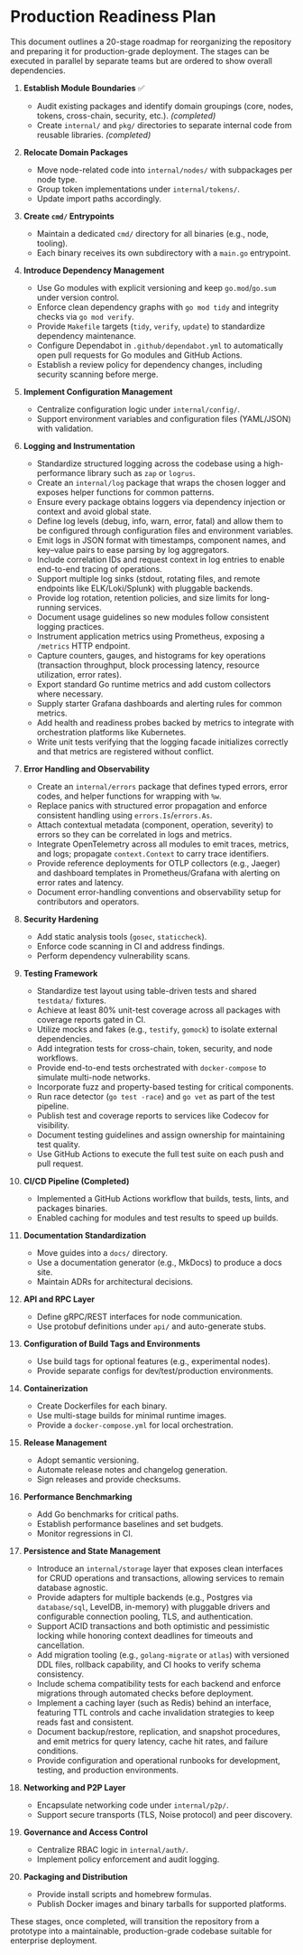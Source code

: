 # Production Readiness Plan

This document outlines a 20-stage roadmap for reorganizing the repository and preparing it for production-grade deployment. The stages can be executed in parallel by separate teams but are ordered to show overall dependencies.

1. **Establish Module Boundaries** ✅
   - Audit existing packages and identify domain groupings (core, nodes, tokens, cross-chain, security, etc.). *(completed)*
   - Create `internal/` and `pkg/` directories to separate internal code from reusable libraries. *(completed)*

2. **Relocate Domain Packages**  
   - Move node-related code into `internal/nodes/` with subpackages per node type.  
   - Group token implementations under `internal/tokens/`.  
   - Update import paths accordingly.

3. **Create `cmd/` Entrypoints**
   - Maintain a dedicated `cmd/` directory for all binaries (e.g., node, tooling).
   - Each binary receives its own subdirectory with a `main.go` entrypoint.

4. **Introduce Dependency Management**
   - Use Go modules with explicit versioning and keep `go.mod`/`go.sum` under version control.
   - Enforce clean dependency graphs with `go mod tidy` and integrity checks via `go mod verify`.
   - Provide `Makefile` targets (`tidy`, `verify`, `update`) to standardize dependency maintenance.
   - Configure Dependabot in `.github/dependabot.yml` to automatically open pull requests for Go modules and GitHub Actions.
   - Establish a review policy for dependency changes, including security scanning before merge.

5. **Implement Configuration Management**  
   - Centralize configuration logic under `internal/config/`.  
   - Support environment variables and configuration files (YAML/JSON) with validation.

6. **Logging and Instrumentation**
   - Standardize structured logging across the codebase using a high-performance library such as `zap` or `logrus`.
   - Create an `internal/log` package that wraps the chosen logger and exposes helper functions for common patterns.
   - Ensure every package obtains loggers via dependency injection or context and avoid global state.
   - Define log levels (debug, info, warn, error, fatal) and allow them to be configured through configuration files and environment variables.
   - Emit logs in JSON format with timestamps, component names, and key–value pairs to ease parsing by log aggregators.
   - Include correlation IDs and request context in log entries to enable end-to-end tracing of operations.
   - Support multiple log sinks (stdout, rotating files, and remote endpoints like ELK/Loki/Splunk) with pluggable backends.
   - Provide log rotation, retention policies, and size limits for long-running services.
   - Document usage guidelines so new modules follow consistent logging practices.
   - Instrument application metrics using Prometheus, exposing a `/metrics` HTTP endpoint.
   - Capture counters, gauges, and histograms for key operations (transaction throughput, block processing latency, resource utilization, error rates).
   - Export standard Go runtime metrics and add custom collectors where necessary.
   - Supply starter Grafana dashboards and alerting rules for common metrics.
   - Add health and readiness probes backed by metrics to integrate with orchestration platforms like Kubernetes.
   - Write unit tests verifying that the logging facade initializes correctly and that metrics are registered without conflict.

7. **Error Handling and Observability**
   - Create an `internal/errors` package that defines typed errors, error
     codes, and helper functions for wrapping with `%w`.
   - Replace panics with structured error propagation and enforce
     consistent handling using `errors.Is`/`errors.As`.
   - Attach contextual metadata (component, operation, severity) to
     errors so they can be correlated in logs and metrics.
   - Integrate OpenTelemetry across all modules to emit traces, metrics,
     and logs; propagate `context.Context` to carry trace identifiers.
   - Provide reference deployments for OTLP collectors (e.g., Jaeger) and
     dashboard templates in Prometheus/Grafana with alerting on error
     rates and latency.
   - Document error-handling conventions and observability setup for
     contributors and operators.

8. **Security Hardening**  
   - Add static analysis tools (`gosec`, `staticcheck`).  
   - Enforce code scanning in CI and address findings.  
   - Perform dependency vulnerability scans.

9. **Testing Framework**
   - Standardize test layout using table-driven tests and shared `testdata/` fixtures.
   - Achieve at least 80% unit-test coverage across all packages with coverage reports gated in CI.
   - Utilize mocks and fakes (e.g., `testify`, `gomock`) to isolate external dependencies.
   - Add integration tests for cross-chain, token, security, and node workflows.
   - Provide end-to-end tests orchestrated with `docker-compose` to simulate multi-node networks.
   - Incorporate fuzz and property-based testing for critical components.
   - Run race detector (`go test -race`) and `go vet` as part of the test pipeline.
   - Publish test and coverage reports to services like Codecov for visibility.
   - Document testing guidelines and assign ownership for maintaining test quality.
   - Use GitHub Actions to execute the full test suite on each push and pull request.

10. **CI/CD Pipeline (Completed)**
    - Implemented a GitHub Actions workflow that builds, tests, lints, and packages binaries.
    - Enabled caching for modules and test results to speed up builds.

11. **Documentation Standardization**  
    - Move guides into a `docs/` directory.  
    - Use a documentation generator (e.g., MkDocs) to produce a docs site.  
    - Maintain ADRs for architectural decisions.

12. **API and RPC Layer**  
    - Define gRPC/REST interfaces for node communication.  
    - Use protobuf definitions under `api/` and auto-generate stubs.

13. **Configuration of Build Tags and Environments**  
    - Use build tags for optional features (e.g., experimental nodes).  
    - Provide separate configs for dev/test/production environments.

14. **Containerization**  
    - Create Dockerfiles for each binary.  
    - Use multi-stage builds for minimal runtime images.  
    - Provide a `docker-compose.yml` for local orchestration.

15. **Release Management**  
    - Adopt semantic versioning.  
    - Automate release notes and changelog generation.  
    - Sign releases and provide checksums.

16. **Performance Benchmarking**  
    - Add Go benchmarks for critical paths.  
    - Establish performance baselines and set budgets.  
    - Monitor regressions in CI.

17. **Persistence and State Management**
    - Introduce an `internal/storage` layer that exposes clean interfaces for CRUD operations and transactions, allowing services to remain database agnostic.
    - Provide adapters for multiple backends (e.g., Postgres via `database/sql`, LevelDB, in-memory) with pluggable drivers and configurable connection pooling, TLS, and authentication.
    - Support ACID transactions and both optimistic and pessimistic locking while honoring context deadlines for timeouts and cancellation.
    - Add migration tooling (e.g., `golang-migrate` or `atlas`) with versioned DDL files, rollback capability, and CI hooks to verify schema consistency.
    - Include schema compatibility tests for each backend and enforce migrations through automated checks before deployment.
    - Implement a caching layer (such as Redis) behind an interface, featuring TTL controls and cache invalidation strategies to keep reads fast and consistent.
    - Document backup/restore, replication, and snapshot procedures, and emit metrics for query latency, cache hit rates, and failure conditions.
    - Provide configuration and operational runbooks for development, testing, and production environments.

18. **Networking and P2P Layer**  
    - Encapsulate networking code under `internal/p2p/`.  
    - Support secure transports (TLS, Noise protocol) and peer discovery.

19. **Governance and Access Control**  
    - Centralize RBAC logic in `internal/auth/`.  
    - Implement policy enforcement and audit logging.

20. **Packaging and Distribution**  
    - Provide install scripts and homebrew formulas.  
    - Publish Docker images and binary tarballs for supported platforms.

These stages, once completed, will transition the repository from a prototype into a maintainable, production-grade codebase suitable for enterprise deployment.

